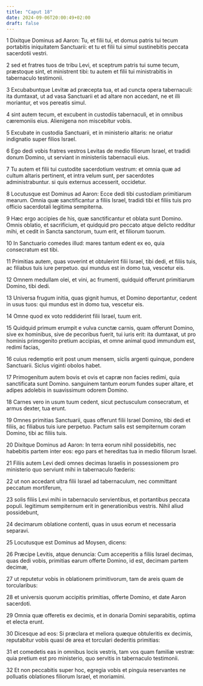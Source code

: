 ```yaml
---
title: "Caput 18"
date: 2024-09-06T20:00:49+02:00
draft: false
---
```



1 Dixitque Dominus ad Aaron: Tu, et filii tui, et domus patris tui tecum portabitis iniquitatem Sanctuarii: et tu et filii tui simul sustinebitis peccata sacerdotii vestri.

2 sed et fratres tuos de tribu Levi, et sceptrum patris tui sume tecum, præstoque sint, et ministrent tibi: tu autem et filii tui ministrabitis in tabernaculo testimonii.

3 Excubabuntque Levitæ ad præcepta tua, et ad cuncta opera tabernaculi: ita dumtaxat, ut ad vasa Sanctuarii et ad altare non accedant, ne et illi moriantur, et vos pereatis simul.

4 sint autem tecum, et excubent in custodiis tabernaculi, et in omnibus cæremoniis eius. Alienigena non miscebitur vobis.

5 Excubate in custodia Sanctuarii, et in ministerio altaris: ne oriatur indignatio super filios Israel.

6 Ego dedi vobis fratres vestros Levitas de medio filiorum Israel, et tradidi donum Domino, ut serviant in ministeriis tabernaculi eius.

7 Tu autem et filii tui custodite sacerdotium vestrum: et omnia quæ ad cultum altaris pertinent, et intra velum sunt, per sacerdotes administrabuntur. si quis externus accesserit, occidetur.

8 Locutusque est Dominus ad Aaron: Ecce dedi tibi custodiam primitiarum mearum. Omnia quæ sanctificantur a filiis Israel, tradidi tibi et filiis tuis pro officio sacerdotali legitima sempiterna.

9 Hæc ergo accipies de his, quæ sanctificantur et oblata sunt Domino. Omnis oblatio, et sacrificium, et quidquid pro peccato atque delicto redditur mihi, et cedit in Sancta sanctorum, tuum erit, et filiorum tuorum.

10 In Sanctuario comedes illud: mares tantum edent ex eo, quia consecratum est tibi.

11 Primitias autem, quas voverint et obtulerint filii Israel, tibi dedi, et filiis tuis, ac filiabus tuis iure perpetuo. qui mundus est in domo tua, vescetur eis.

12 Omnem medullam olei, et vini, ac frumenti, quidquid offerunt primitiarum Domino, tibi dedi.

13 Universa frugum initia, quas gignit humus, et Domino deportantur, cedent in usus tuos: qui mundus est in domo tua, vescetur eis.

14 Omne quod ex voto reddiderint filii Israel, tuum erit.

15 Quidquid primum erumpit e vulva cunctæ carnis, quam offerunt Domino, sive ex hominibus, sive de pecoribus fuerit, tui iuris erit: ita dumtaxat, ut pro hominis primogenito pretium accipias, et omne animal quod immundum est, redimi facias,

16 cuius redemptio erit post unum mensem, siclis argenti quinque, pondere Sanctuarii. Siclus viginti obolos habet.

17 Primogenitum autem bovis et ovis et capræ non facies redimi, quia sanctificata sunt Domino. sanguinem tantum eorum fundes super altare, et adipes adolebis in suavissimum odorem Domino.

18 Carnes vero in usum tuum cedent, sicut pectusculum consecratum, et armus dexter, tua erunt.

19 Omnes primitias Sanctuarii, quas offerunt filii Israel Domino, tibi dedi et filiis, ac filiabus tuis iure perpetuo. Pactum salis est sempiternum coram Domino, tibi ac filiis tuis.

20 Dixitque Dominus ad Aaron: In terra eorum nihil possidebitis, nec habebitis partem inter eos: ego pars et hereditas tua in medio filiorum Israel.

21 Filiis autem Levi dedi omnes decimas Israelis in possessionem pro ministerio quo serviunt mihi in tabernaculo fœderis:

22 ut non accedant ultra filii Israel ad tabernaculum, nec committant peccatum mortiferum,

23 solis filiis Levi mihi in tabernaculo servientibus, et portantibus peccata populi. legitimum sempiternum erit in generationibus vestris. Nihil aliud possidebunt,

24 decimarum oblatione contenti, quas in usus eorum et necessaria separavi.

25 Locutusque est Dominus ad Moysen, dicens:

26 Præcipe Levitis, atque denuncia: Cum acceperitis a filiis Israel decimas, quas dedi vobis, primitias earum offerte Domino, id est, decimam partem decimæ,

27 ut reputetur vobis in oblationem primitivorum, tam de areis quam de torcularibus:

28 et universis quorum accipitis primitias, offerte Domino, et date Aaron sacerdoti.

29 Omnia quæ offeretis ex decimis, et in donaria Domini separabitis, optima et electa erunt.

30 Dicesque ad eos: Si præclara et meliora quæque obtuleritis ex decimis, reputabitur vobis quasi de area et torculari dederitis primitias:

31 et comedetis eas in omnibus locis vestris, tam vos quam familiæ vestræ: quia pretium est pro ministerio, quo servitis in tabernaculo testimonii.

32 Et non peccabitis super hoc, egregia vobis et pinguia reservantes ne polluatis oblationes filiorum Israel, et moriamini.

